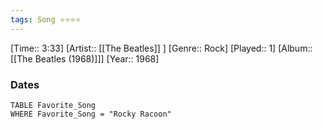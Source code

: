 ```yaml
---
tags: Song ⭐⭐⭐⭐ 
---
```

[Time:: 3:33]
[Artist:: [[The Beatles]] ]
[Genre:: Rock]
[Played:: 1]
[Album:: [[The Beatles (1968)]]]
[Year:: 1968]
### Dates
````dataview
TABLE Favorite_Song
WHERE Favorite_Song = "Rocky Racoon"
````